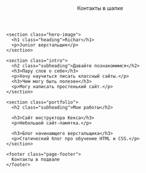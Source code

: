 
<html lang="ru">
  <head>
    <meta charset="UTF-8">
    <link rel="stylesheet" href="outlines.css">
    <title>Портфолио Junior верстальщика</title>
  </head>

  <body>
    <header class="page-header">
      Контакты в шапке
    </header>

    <section class="hero-image">
      <h1 class="heading">Richar</h1>
      <p>Junior верстальщик</p>
    </section>

    <section class="intro">
      <h2 class="subheading">Давайте познакомимся</h2>
      <h3>Пару слов о себе</h3>
      <p>Хочу научиться писать классный сайты.</p>
      <h3>Чем могу быть полезен</h3>
      <p>Могу написать простенький сайт.</p>
    </section>

    <section class="portfolio">
      <h2 class="subheading">Мои работы</h2>

      <h3>Сайт инструктора Кекса</h3>
      <p>Небольшой сайт-памятка.</p>

      <h3>Блог начинающего верстальщика</h3>
      <p>Статический блог про обучение HTML и CSS.</p>
    </section>

    <footer class="page-footer">
      Контакты в подвале
    </footer>
  </body>
</html>
